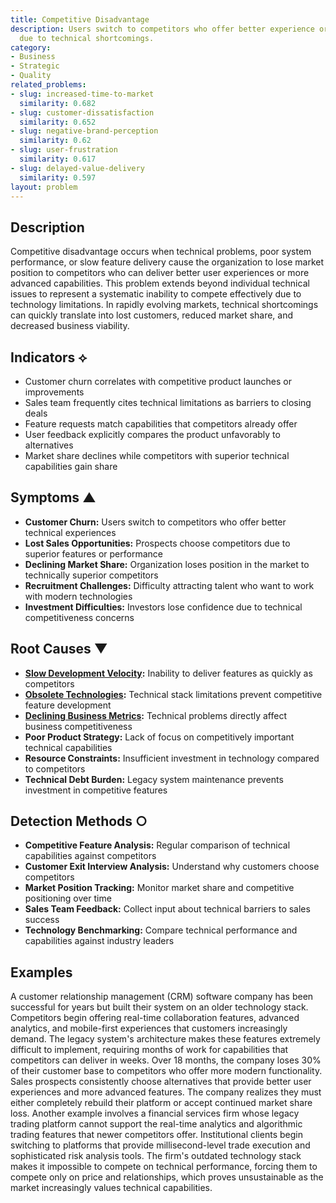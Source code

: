 ```yaml
---
title: Competitive Disadvantage
description: Users switch to competitors who offer better experience or more features
  due to technical shortcomings.
category:
- Business
- Strategic
- Quality
related_problems:
- slug: increased-time-to-market
  similarity: 0.682
- slug: customer-dissatisfaction
  similarity: 0.652
- slug: negative-brand-perception
  similarity: 0.62
- slug: user-frustration
  similarity: 0.617
- slug: delayed-value-delivery
  similarity: 0.597
layout: problem
---
```


## Description

Competitive disadvantage occurs when technical problems, poor system performance, or slow feature delivery cause the organization to lose market position to competitors who can deliver better user experiences or more advanced capabilities. This problem extends beyond individual technical issues to represent a systematic inability to compete effectively due to technology limitations. In rapidly evolving markets, technical shortcomings can quickly translate into lost customers, reduced market share, and decreased business viability.

## Indicators ⟡
- Customer churn correlates with competitive product launches or improvements
- Sales team frequently cites technical limitations as barriers to closing deals
- Feature requests match capabilities that competitors already offer
- User feedback explicitly compares the product unfavorably to alternatives
- Market share declines while competitors with superior technical capabilities gain share

## Symptoms ▲
- **Customer Churn:** Users switch to competitors who offer better technical experiences
- **Lost Sales Opportunities:** Prospects choose competitors due to superior features or performance
- **Declining Market Share:** Organization loses position in the market to technically superior competitors
- **Recruitment Challenges:** Difficulty attracting talent who want to work with modern technologies
- **Investment Difficulties:** Investors lose confidence due to technical competitiveness concerns

## Root Causes ▼
- **[Slow Development Velocity](slow-development-velocity.md):** Inability to deliver features as quickly as competitors
- **[Obsolete Technologies](obsolete-technologies.md):** Technical stack limitations prevent competitive feature development
- **[Declining Business Metrics](declining-business-metrics.md):** Technical problems directly affect business competitiveness
- **Poor Product Strategy:** Lack of focus on competitively important technical capabilities
- **Resource Constraints:** Insufficient investment in technology compared to competitors
- **Technical Debt Burden:** Legacy system maintenance prevents investment in competitive features

## Detection Methods ○
- **Competitive Feature Analysis:** Regular comparison of technical capabilities against competitors
- **Customer Exit Interview Analysis:** Understand why customers choose competitors
- **Market Position Tracking:** Monitor market share and competitive positioning over time
- **Sales Team Feedback:** Collect input about technical barriers to sales success
- **Technology Benchmarking:** Compare technical performance and capabilities against industry leaders

## Examples

A customer relationship management (CRM) software company has been successful for years but built their system on an older technology stack. Competitors begin offering real-time collaboration features, advanced analytics, and mobile-first experiences that customers increasingly demand. The legacy system's architecture makes these features extremely difficult to implement, requiring months of work for capabilities that competitors can deliver in weeks. Over 18 months, the company loses 30% of their customer base to competitors who offer more modern functionality. Sales prospects consistently choose alternatives that provide better user experiences and more advanced features. The company realizes they must either completely rebuild their platform or accept continued market share loss. Another example involves a financial services firm whose legacy trading platform cannot support the real-time analytics and algorithmic trading features that newer competitors offer. Institutional clients begin switching to platforms that provide millisecond-level trade execution and sophisticated risk analysis tools. The firm's outdated technology stack makes it impossible to compete on technical performance, forcing them to compete only on price and relationships, which proves unsustainable as the market increasingly values technical capabilities.